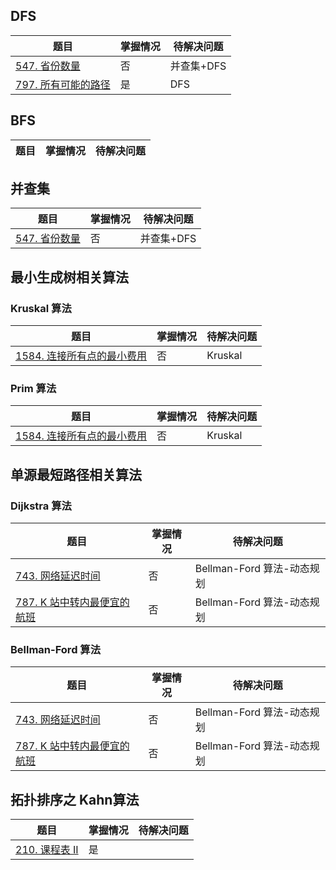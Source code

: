 ## DFS

| 题目                                                         | 掌握情况 | 待解决问题 |
| ------------------------------------------------------------ | -------- | ---------- |
| [547. 省份数量](https://leetcode-cn.com/problems/number-of-provinces/) | 否       | 并查集+DFS |
| [797. 所有可能的路径](https://leetcode-cn.com/problems/all-paths-from-source-to-target/) | 是       | DFS        |

## BFS

| 题目 | 掌握情况 | 待解决问题 |
| ---- | -------- | ---------- |

## 并查集

| 题目                                                         | 掌握情况 | 待解决问题 |
| ------------------------------------------------------------ | -------- | ---------- |
| [547. 省份数量](https://leetcode-cn.com/problems/number-of-provinces/) | 否       | 并查集+DFS |

## 最小生成树相关算法

### Kruskal 算法

| 题目                                                         | 掌握情况 | 待解决问题 |
| ------------------------------------------------------------ | -------- | ---------- |
| [1584. 连接所有点的最小费用](https://leetcode-cn.com/problems/min-cost-to-connect-all-points/) | 否       | Kruskal    |

### Prim 算法

| 题目                                                         | 掌握情况 | 待解决问题 |
| ------------------------------------------------------------ | -------- | ---------- |
| [1584. 连接所有点的最小费用](https://leetcode-cn.com/problems/min-cost-to-connect-all-points/) | 否       | Kruskal    |

## 单源最短路径相关算法

### Dijkstra 算法

| 题目                                                         | 掌握情况 | 待解决问题                 |
| ------------------------------------------------------------ | -------- | -------------------------- |
| [743. 网络延迟时间](https://leetcode-cn.com/problems/network-delay-time/) | 否       | Bellman-Ford 算法-动态规划 |
| [787. K 站中转内最便宜的航班](https://leetcode-cn.com/problems/cheapest-flights-within-k-stops/) | 否       | Bellman-Ford 算法-动态规划 |

### Bellman-Ford 算法

| 题目                                                         | 掌握情况 | 待解决问题                 |
| ------------------------------------------------------------ | -------- | -------------------------- |
| [743. 网络延迟时间](https://leetcode-cn.com/problems/network-delay-time/) | 否       | Bellman-Ford 算法-动态规划 |
| [787. K 站中转内最便宜的航班](https://leetcode-cn.com/problems/cheapest-flights-within-k-stops/) | 否       | Bellman-Ford 算法-动态规划 |

## 拓扑排序之 Kahn算法

| 题目                                                         | 掌握情况 | 待解决问题 |
| ------------------------------------------------------------ | -------- | ---------- |
| [210. 课程表 II](https://leetcode-cn.com/problems/course-schedule-ii/) | 是       |            |

